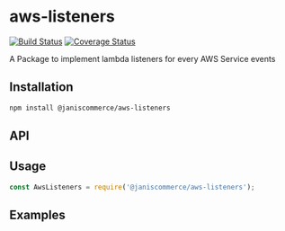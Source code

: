 # aws-listeners

[![Build Status](https://travis-ci.org/janis-commerce/aws-listeners.svg?branch=master)](https://travis-ci.org/janis-commerce/aws-listeners)
[![Coverage Status](https://coveralls.io/repos/github/janis-commerce/aws-listeners/badge.svg?branch=master)](https://coveralls.io/github/janis-commerce/aws-listeners?branch=master)

A Package to implement lambda listeners for every AWS Service events

## Installation
```sh
npm install @janiscommerce/aws-listeners
```

## API


## Usage
```js
const AwsListeners = require('@janiscommerce/aws-listeners');

```

## Examples
